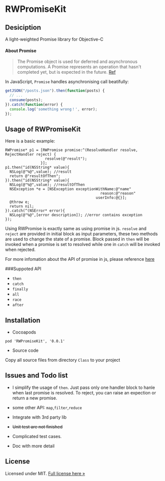 # RWPromiseKit

Desiciption
-------

A light-weighted Promise library for Objective-C 

#### About Promise

>The Promise object is used for deferred and asynchronous computations. A Promise represents an operation that hasn't completed yet, but is expected in the future.
[Ref](https://developer.mozilla.org/en-US/docs/Web/JavaScript/Reference/Global_Objects/Promise)

In JavaScript, `Promise` handles asynchronising call beatifully:

```js
getJSON("/posts.json").then(function(posts) {
  // ...
  consume(posts);
}).catch(function(error) {
  console.log('something wrong！', error);
});
```

Usage of RWPromiseKit
-------
Here is a basic example:
```objc
RWPromise* p1 = [RWPromise promise:^(ResolveHandler resolve, RejectHandler reject) {
                  resolve(@"result");
                }];
p1.then(^id(NSString* value){
  NSLog(@"%@",value); //result
  return @"resultOfThen";
}).then(^id(NSString* value){
  NSLog(@"%@",value); //resultOfThen
  NSException *e = [NSException exceptionWithName:@"name"
                                           reason:@"reason"
                                         userInfo:@{}];
  @throw e;
  return nil;
}).catch(^(NSError* error){
  NSLog(@"%@",[error description]); //error contains exception
});
```
Using RWPromise is exactly same as using promise in js. `resolve` and `reject` are provided in initial block as input parameters, these two methods are used to change the state of a promise. Block passed in `then` will be invoked when a promise is set to resolved while one in `catch` will be invoked when rejected.

For more infomation about the API of promise in js, please reference [here](https://developer.mozilla.org/en-US/docs/Web/JavaScript/Reference/Global_Objects/Promise)

###Suppoted API
- `then`
- `catch`
- `finally`
- `all`
- `race`
- `after`


Installation
-------
- Cocoapods
```
pod 'RWPromiseKit', '0.0.1'
```

- Source code

Copy all source files from directory `Class` to your project

Issues and Todo list
-------
- I simplify the usage of `then`. Just pass only one handler block to hanle when last promise is resolved. To reject, you can raise an expection or return a new promise.

- some other API: `map`,`filter`,`reduce`
- Integrate with 3rd party lib
- ~~Unit test are not finished~~
- Complicated test cases. 
- Doc with more detail 


License
-------

Licensed under MIT. [Full license here &raquo;](LICENSE.txt)

